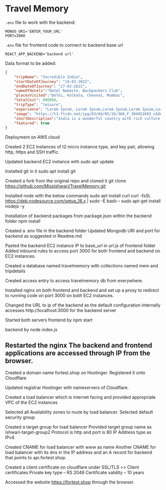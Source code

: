 # Travel Memory

`.env` file to work with the backend:

```
MONGO_URI='ENTER_YOUR_URL'
PORT=3000
```

`.env` file for frontend code to connect to backend base url
```
REACT_APP_BACKEND='backend url'
```

Data format to be added: 

```json
{
    "tripName": "Incredible India",
    "startDateOfJourney": "19-03-2022",
    "endDateOfJourney": "27-03-2022",
    "nameOfHotels":"Hotel Namaste, Backpackers Club",
    "placesVisited":"Delhi, Kolkata, Chennai, Mumbai",
    "totalCost": 800000,
    "tripType": "leisure",
    "experience": "Lorem Ipsum, Lorem Ipsum,Lorem Ipsum,Lorem Ipsum,Lorem Ipsum,Lorem Ipsum,Lorem Ipsum,Lorem Ipsum,Lorem Ipsum,Lorem Ipsum,Lorem Ipsum,Lorem Ipsum,Lorem Ipsum,Lorem Ipsum,Lorem Ipsum,Lorem Ipsum,Lorem Ipsum,Lorem Ipsum,Lorem Ipsum,Lorem Ipsum,Lorem Ipsum,Lorem Ipsum,Lorem Ipsum,Lorem Ipsum,Lorem Ipsum,Lorem Ipsum,Lorem Ipsum, ",
    "image": "https://t3.ftcdn.net/jpg/03/04/85/26/360_F_304852693_nSOn9KvUgafgvZ6wM0CNaULYUa7xXBkA.jpg",
    "shortDescription":"India is a wonderful country with rich culture and good people.",
    "featured": true
}
```

Deployment on AWS cloud

Created 2 EC2 instances of t2 micro instance type, and key pair, allowing http, https and SSH traffic.

Updated backend EC2 instance with 
sudo apt update

Installed git in it
sudo apt install git

Created a fork from the original repo and cloned it
git clone https://github.com/MissIshwari/TravelMemory.git

Installed node with the below commands
sudo apt install curl
curl -fsSL https://deb.nodesource.com/setup_18.x | sudo -E bash –
sudo apt-get install nodejs -y

Installation of backend packages from package.json within the backend folder
npm install

Created a .env file in the backend folder
Updated Mongodb URI and port for backend as suggested in Readme.md

Pasted the backend EC2 instance IP to base_url in url.js of frontend folder
Added inbound rules to access port 3000 for both frontend and backend on EC2 instances.

Created a database named travelmemory with collections named mem and tripdetails

Created access entry to access travelmemory db from everywhere.

Installed nginx on both frontend and backend and set up a proxy to redirect to running code on port 3000 on both EC2 instances.

Changed the URL to ip of the backend as the default configuration internally accesses http://localhost:3000 for the backend server

Started both servers
frontend by
npm start

backend by
node index.js

Restarted the nginx
The backend and frontend applications are accessed through IP from the browser.
-----------------------------------------------------------

Created a domain name fortest.shop on Hostinger. 
Registered it onto Cloudflare

Updated registrar Hostinger with nameservers of Cloudflare.

Created a load balancer which is internet facing and provided appropriate VPC of the EC2 instances

Selected all Availability zones to route by load balancer.
Selected default security group


Created a target group for load balancer
Provided target group name as ishwari-target-group2
Protocol is http and port is 80
IP Address type as IPv4

Created CNAME for load balancer with www as name
Another CNAME for load balancer with its dns in the IP address and an A record for backend that points to api.fortest.shop.

Created a client certificate on cloudflare under SSL/TLS >> Client certificates
Private key type – RS 2048
Certificate validity – 10 years

Accessed the website https://fortest.shop through the browser.





 

